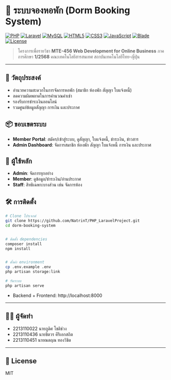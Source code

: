 # 🏢 ระบบจองหอพัก (Dorm Booking System)

[![PHP](https://img.shields.io/badge/PHP-8+-purple?logo=php)](#)
[![Laravel](https://img.shields.io/badge/Laravel-10-red?logo=laravel)](#)
[![MySQL](https://img.shields.io/badge/Database-MySQL-orange?logo=mysql)](#)
[![HTML5](https://img.shields.io/badge/HTML5-E34F26?logo=html5&logoColor=white)](#)
[![CSS3](https://img.shields.io/badge/CSS3-1572B6?logo=css3&logoColor=white)](#)
[![JavaScript](https://img.shields.io/badge/JavaScript-ES6+-yellow?logo=javascript)](#)
[![Blade](https://img.shields.io/badge/Blade-Templating-lightblue)](#)
[![License](https://img.shields.io/badge/License-MIT-lightgrey)](#)

> โครงการเพื่อรายวิชา **MTE-456 Web Development for Online Business** ภาคการศึกษา **1/2568**
> คณะเทคโนโลยีสารสนเทศ สถาบันเทคโนโลยีไทย-ญี่ปุ่น

---

## 🎯 วัตถุประสงค์

* อำนวยความสะดวกในการจัดการหอพัก (สมาชิก ห้องพัก สัญญา ใบแจ้งหนี้)
* ลดความผิดพลาดในการคำนวณค่าเช่า
* รองรับการชำระเงินออนไลน์
* รวมศูนย์ข้อมูลสัญญา การเงิน และประกาศ

## 📦 ขอบเขตระบบ

* **Member Portal**: สมัคร/เข้าสู่ระบบ, ดูสัญญา, ใบแจ้งหนี้, ชำระเงิน, ข่าวสาร
* **Admin Dashboard**: จัดการสมาชิก ห้องพัก สัญญา ใบแจ้งหนี้ การเงิน และประกาศ

## 👥 ผู้ใช้หลัก

* **Admin**: จัดการทุกอย่าง
* **Member**: ดูข้อมูล/ชำระเงิน/อ่านประกาศ
* **Staff**: สิทธิเฉพาะบางส่วน เช่น จัดการห้อง

## 🛠️ การติดตั้ง

```bash
# Clone โปรเจกต์
git clone https://github.com/NatrinT/PHP_LaravelProject.git
cd dorm-booking-system


# ติดตั้ง dependencies
composer install
npm install


# ตั้งค่า environment
cp .env.example .env
php artisan storage:link

# รันระบบ
php artisan serve
```

* Backend + Frontend: http://localhost:8000

---

## 👨‍💻 ผู้จัดทำ

* 2213110022 นายภูดิศ โชติช่วง
* 2213110436 นายชิตวร คีรีเอกสถิต
* 2213110451 นายณตฤณ ทองวิชิต

---

## 📜 License

MIT





